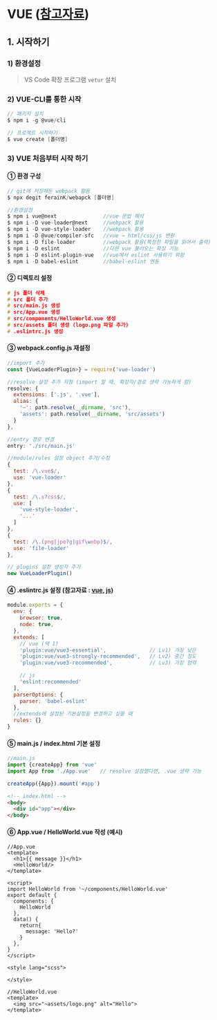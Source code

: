 # VUE ([참고자료](https://kr.vuejs.org/v2/guide/index.html))

## 1. 시작하기
### 1) 환경설정
> VS Code 확장 프로그램 `vetur` 설치

### 2) VUE-CLI를 통한 시작
```c
// 패키지 설치
$ npm i -g @vue/cli

// 프로젝트 시작하기
$ vue create [폴더명]
```

### 3) VUE 처음부터 시작 하기
#### ① 환경 구성
```c
// git에 저장해둔 webpack 활용
$ npx degit ferainK/webapck [폴더명]

//환경설정
$ npm i vue@next               //vue 문법 해석
$ npm i -D vue-loader@next     //webpack 활용
$ npm i -D vue-style-loader    //webpack 활용
$ npm i -D @vue/compiler-sfc   //vue → html/css/js 변환
$ npm i -D file-loader         //webpack 활용(특정한 파일을 읽어서 출력)
$ npm i -D eslint              //다른 vue 불러오는 확장 기능
$ npm i -D eslint-plugin-vue   //vue에서 eslint 사용하기 위함
$ npm i -D babel-eslint        //babel-eslint 연동
```
#### ② 디렉토리 설정
```c
# js 폴더 삭제
# src 폴더 추가
# src/main.js 생성
# src/App.vue 생성
# src/components/HelloWorld.vue 생성
# src/assets 폴더 생성 (logo.png 파일 추가)
# .eslintrc.js 생성
```
#### ③ webpack.config.js 재설정
```js
//import 추가
const {VueLoaderPlugin>} = require('vue-loader')

//resolve 설정 추가 지정 (import 할 때, 확장자/경로 생략 가능하게 함)
resolve: {
  extensions: ['.js', '.vue'],
  alias: {
    '~': path.resolve(__dirname, 'src'),
    'assets': path.resolve(__dirname, 'src/assets')
  }
},

//entry 경로 변경 
entry: './src/main.js'

//module/rules 설정 object 추가/수정
{
  test: /\.vue$/, 
  use: 'vue-loader' 
},
{
  test: /\.s?css$/, 
  use: [
    'vue-style-loader', 
    '...'
  ]
},
{
  test: /\.(png|jpe?g|gif\webp)$/,
  use: 'file-loader'
},

// plugins 설정 생성자 추가
new VueLoaderPlugin()
```

#### ④ .eslintrc.js 설정 (참고자료 : [vue](https://eslint.vuejs.org/rules/), [js](https://eslint.org/docs/rules/))
```js
module.exports = {
  env: {
    browser: true,
    node: true,
  },
  extends: [
    // vue (택 1)
    'plugin:vue/vue3-essential',              // Lv1) 가장 낮은
    'plugin:vue/vue3-strongly-recommended',   // Lv2) 중간 정도
    'plugin:vue/vue3-recommended',            // Lv3) 가장 엄격

    // js
    'eslint:recommended'
  ],
  parserOptions: {
    parser: 'babel-eslint'
  },
  //extends에 설정된 기본설정을 변경하고 싶을 때
  rules: {}
}
```

#### ⑤ main.js / index.html 기본 설정
```js
//main.js
import {createApp} from 'vue'
import App from './App.vue'   // resolve 설정했다면, .vue 생략 가능

createApp({App}).mount('#app')
```

```html
<!-- index.html -->
<body>
  <div id="app"></div>
</body>
```

#### ⑥ App.vue / HelloWorld.vue 작성 (예시)
```vue
//App.vue
<template>
  <h1>{{ message }}</h1>
  <HelloWorld/>
</template>

<script>
import HelloWorld from '~/components/HelloWorld.vue'
export default {
  components: {
    HelloWorld
  },
  data() {
    return{
      message: 'Hello?'
    }    
  },
}
</script>

<style lang="scss">

</style>
```
```vue
//HelloWorld.vue
<template>
  <img src="~assets/logo.png" alt="Hello">
</template>
```